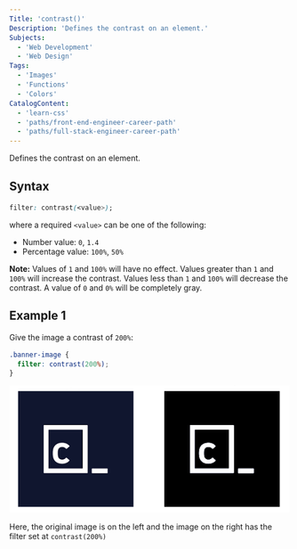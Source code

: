 ```yaml
---
Title: 'contrast()'
Description: 'Defines the contrast on an element.'
Subjects:
  - 'Web Development'
  - 'Web Design'
Tags:
  - 'Images'
  - 'Functions'
  - 'Colors'
CatalogContent:
  - 'learn-css'
  - 'paths/front-end-engineer-career-path'
  - 'paths/full-stack-engineer-career-path'
---
```


Defines the contrast on an element.

## Syntax

```css
filter: contrast(<value>);
```

where a required `<value>` can be one of the following:

- Number value: `0`, `1.4`
- Percentage value: `100%`, `50%`

**Note:** Values of `1` and `100%` will have no effect. Values greater than `1` and `100%` will increase the contrast. Values less than `1` and `100%` will decrease the contrast. A value of `0` and `0%` will be completely gray.

## Example 1

Give the image a contrast of `200%`:

```css
.banner-image {
  filter: contrast(200%);
}
```
![Comparison of an image with increased contrast with the original image](/media/css-filterfunctions-contrast-example.png)

Here, the original image is on the left and the image on the right has the filter set at `contrast(200%)`
